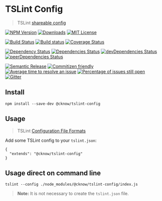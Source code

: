 # TSLint Config
> TSLint [shareable config](http://palantir.github.io/tslint/usage/cli/)

[![NPM Version](https://img.shields.io/npm/v/@cknow/tslint-config.svg)](https://www.npmjs.com/package/@cknow/tslint-config)
[![Downloads](https://img.shields.io/npm/dt/@cknow/tslint-config.svg)](https://www.npmjs.com/package/@cknow/tslint-config)
[![MIT License](https://img.shields.io/npm/l/@cknow/tslint-config.svg)](LICENSE)

[![Build Status](https://travis-ci.org/cknow/tslint-config.svg?branch=master)](https://travis-ci.org/cknow/tslint-config)
[![Build status](https://ci.appveyor.com/api/projects/status/8clpagh6wqasa8v9/branch/master?svg=true)](https://ci.appveyor.com/project/cknow/tslint-config/branch/master)
[![Coverage Status](https://coveralls.io/repos/github/cknow/tslint-config/badge.svg?branch=master)](https://coveralls.io/github/cknow/tslint-config?branch=master)

[![Dependency Status](https://dependencyci.com/github/cknow/tslint-config/badge)](https://dependencyci.com/github/cknow/tslint-config)
[![Dependencies Status](https://david-dm.org/cknow/tslint-config/status.svg)](https://david-dm.org/cknow/tslint-config)
[![devDependencies Status](https://david-dm.org/cknow/tslint-config/dev-status.svg)](https://david-dm.org/cknow/tslint-config?type=dev)
[![peerDependencies Status](https://david-dm.org/cknow/tslint-config/peer-status.svg)](https://david-dm.org/cknow/tslint-config?type=peer)

[![Semantic Release](https://img.shields.io/badge/%20%20%F0%9F%93%A6%F0%9F%9A%80-semantic--release-e10079.svg)](https://github.com/semantic-release/semantic-release)
[![Commitizen friendly](https://img.shields.io/badge/commitizen-friendly-brightgreen.svg)](http://commitizen.github.io/cz-cli/)
[![Average time to resolve an issue](http://isitmaintained.com/badge/resolution/cknow/tslint-config.svg)](http://isitmaintained.com/project/cknow/tslint-config)
[![Percentage of issues still open](http://isitmaintained.com/badge/open/cknow/tslint-config.svg)](http://isitmaintained.com/project/cknow/tslint-config)
[![Gitter](https://badges.gitter.im/cknow/tslint-config.svg)](https://gitter.im/cknow/tslint-config?utm_source=badge&utm_medium=badge&utm_campaign=pr-badge)

## Install

```
npm install --save-dev @cknow/tslint-config
```

## Usage
> TSLint [Configuration File Formats](http://palantir.github.io/tslint/usage/tslint-json/)

Add some TSLint config to your `tslint.json`:

```
{
  "extends": "@cknow/tslint-config"
}
```

## Usage direct on command line

```
tslint --config ./node_modules/@cknow/tslint-config/index.js
```

> **Note:** It is not necessary to create the `tslint.json` file.

